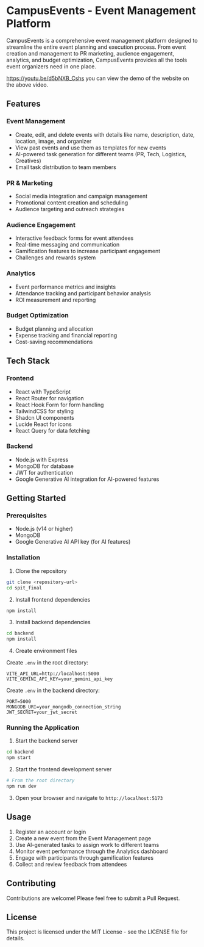 # CampusEvents - Event Management Platform

CampusEvents is a comprehensive event management platform designed to streamline the entire event planning and execution process. From event creation and management to PR marketing, audience engagement, analytics, and budget optimization, CampusEvents provides all the tools event organizers need in one place.

https://youtu.be/d5bNXB_Cshs
you can view the demo of the website on the above video.

## Features

### Event Management
- Create, edit, and delete events with details like name, description, date, location, image, and organizer
- View past events and use them as templates for new events
- AI-powered task generation for different teams (PR, Tech, Logistics, Creatives)
- Email task distribution to team members

### PR & Marketing
- Social media integration and campaign management
- Promotional content creation and scheduling
- Audience targeting and outreach strategies

### Audience Engagement
- Interactive feedback forms for event attendees
- Real-time messaging and communication
- Gamification features to increase participant engagement
- Challenges and rewards system

### Analytics
- Event performance metrics and insights
- Attendance tracking and participant behavior analysis
- ROI measurement and reporting

### Budget Optimization
- Budget planning and allocation
- Expense tracking and financial reporting
- Cost-saving recommendations

## Tech Stack

### Frontend
- React with TypeScript
- React Router for navigation
- React Hook Form for form handling
- TailwindCSS for styling
- Shadcn UI components
- Lucide React for icons
- React Query for data fetching

### Backend
- Node.js with Express
- MongoDB for database
- JWT for authentication
- Google Generative AI integration for AI-powered features

## Getting Started

### Prerequisites
- Node.js (v14 or higher)
- MongoDB
- Google Generative AI API key (for AI features)

### Installation

1. Clone the repository
```bash
git clone <repository-url>
cd spit_final
```

2. Install frontend dependencies
```bash
npm install
```

3. Install backend dependencies
```bash
cd backend
npm install
```

4. Create environment files
   
Create `.env` in the root directory:
```
VITE_API_URL=http://localhost:5000
VITE_GEMINI_API_KEY=your_gemini_api_key
```

Create `.env` in the backend directory:
```
PORT=5000
MONGODB_URI=your_mongodb_connection_string
JWT_SECRET=your_jwt_secret
```

### Running the Application

1. Start the backend server
```bash
cd backend
npm start
```

2. Start the frontend development server
```bash
# From the root directory
npm run dev
```

3. Open your browser and navigate to `http://localhost:5173`

## Usage

1. Register an account or login
2. Create a new event from the Event Management page
3. Use AI-generated tasks to assign work to different teams
4. Monitor event performance through the Analytics dashboard
5. Engage with participants through gamification features
6. Collect and review feedback from attendees

## Contributing

Contributions are welcome! Please feel free to submit a Pull Request.

## License

This project is licensed under the MIT License - see the LICENSE file for details.
